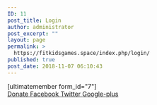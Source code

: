```yaml
---
ID: 11
post_title: Login
author: administrator
post_excerpt: ""
layout: page
permalink: >
  https://fitkidsgames.space/index.php/login/
published: true
post_date: 2018-11-07 06:10:43
---
```

[ultimatemember form_id="7"]		
			<a href="#" role="button">
						Donate
					</a>
							<a href="www.facebook.com" target="_blank">
					Facebook
				</a>
							<a href="www.twitter.com" target="_blank">
					Twitter
				</a>
							<a href="google.com" target="_blank">
					Google-plus
				</a>